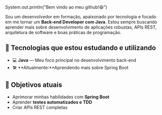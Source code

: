System.out.println("Bem vindo ao meu github!😆")

Sou um desenvolvedor em formação, apaixonado por tecnologia e focado em me tornar um **Back-end Developer com Java**. Estou sempre buscando aprender mais sobre desenvolvimento de aplicações robustas, APIs REST, arquitetura de software e boas práticas de programação.

## 🚀 Tecnologias que estou estudando e utilizando

- 💻 **Java** — Meu foco principal no desenvolvimento back-end
- 🛠️ **Altualmente:**Aprendendo mais sobre Spring Boot

## 🎯 Objetivos atuais

- Aprimorar minhas habilidades com **Spring Boot**
- Aprender **testes automatizados e TDD**
- Criar APIs REST completas

